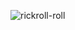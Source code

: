 ![rickroll-roll](https://user-images.githubusercontent.com/68248095/184536903-eb29ecd4-662d-4c8a-90cf-a962ab49436d.gif)

